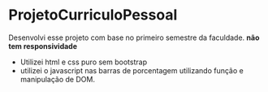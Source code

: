 # ProjetoCurriculoPessoal
Desenvolvi esse projeto com base no primeiro semestre da faculdade. **não tem responsividade**

- Utilizei html e css puro sem bootstrap
- utilizei o javascript nas barras de porcentagem utilizando função e manipulação de DOM.

